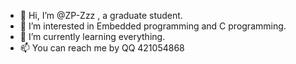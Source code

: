 - 👋 Hi, I’m @ZP-Zzz , a graduate student.
- 👀 I’m interested in Embedded programming and C programming.
- 🌱 I’m currently learning everything.
- 📫 You can  reach me by QQ 421054868

<!---
ZP-Zzz/ZP-Zzz is a ✨ special ✨ repository because its `README.md` (this file) appears on your GitHub profile.
You can click the Preview link to take a look at your changes.
--->
